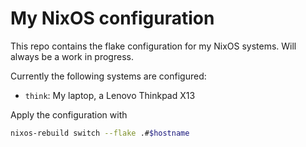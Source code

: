# My NixOS configuration

This repo contains the flake configuration for my NixOS systems. Will always be a work in progress.

Currently the following systems are configured:

- `think`: My laptop, a Lenovo Thinkpad X13

Apply the configuration with 

```bash
nixos-rebuild switch --flake .#$hostname
```
